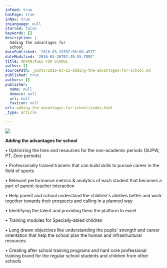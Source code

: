 ```yaml
---
inFeed: true
hasPage: true
inNav: true
inLanguage: null
starred: false
keywords: []
description: |-
  Adding the advantages for
  school
datePublished: '2016-03-26T07:50:00.457Z'
dateModified: '2016-03-26T07:49:55.789Z'
title: ADVANTAGES FOR SCHOOL
author: []
sourcePath: _posts/2016-03-25-adding-the-advantages-for-school.md
published: true
authors: []
publisher:
  name: null
  domain: null
  url: null
  favicon: null
url: adding-the-advantages-for-school/index.html
_type: Article

---
```

![](https://s3-us-west-2.amazonaws.com/the-grid-img/p/3d7ee08eb0176b0c6de0ff4624e5bfeb70894821.jpg)

**Adding the advantages for
school**

• Optimizing the time and
resources for the non-academic periods (SUPW, PT, Zero periods)

• Professionally trained trainers
that can build skills to pursue career in the field of sports

• Relevant performance metrics
& analytics of each student that becomes a part of parent-teacher
interaction

• Help parent and school
understand the children's abilities better and work together towards their
prospects and calling in a planned way

• Identifying the talent and
providing them the platform to excel

• Training modules for
Specially-abled children

• Long drawn objectives like
understanding the pupils' strength and career orientation that help the school
plan the human and infrastructural resources

• Creating after school training programs and hard
core professional training brand for the regular school students and children
from other schools